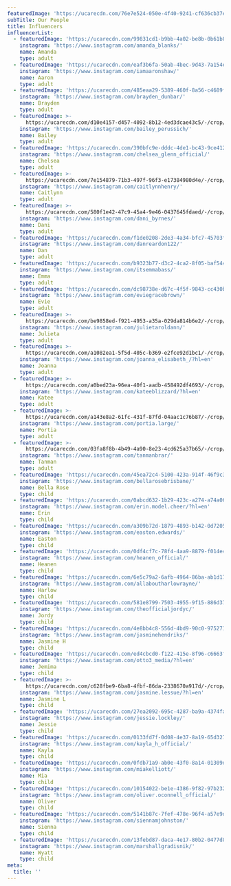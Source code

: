 ```yaml
---
featuredImage: 'https://ucarecdn.com/76e7e524-050e-4f40-9241-cf636cb37e49/'
subTitle: Our People
title: Influencers
influencerList:
  - featuredImage: 'https://ucarecdn.com/99831cd1-b9bb-4a02-be8b-0b61b81ee255/'
    instagram: 'https://www.instagram.com/amanda_blanks/'
    name: Amanda
    type: adult
  - featuredImage: 'https://ucarecdn.com/eaf3b6fa-50ab-4bec-9d43-7a154e3e991e/'
    instagram: 'https://www.instagram.com/iamaaronshaw/'
    name: Aaron
    type: adult
  - featuredImage: 'https://ucarecdn.com/485eaa29-5389-460f-8a56-c4689fefdb0e/'
    instagram: 'https://www.instagram.com/brayden_dunbar/'
    name: Brayden
    type: adult
  - featuredImage: >-
      https://ucarecdn.com/d10e4157-d457-4092-8b12-4ed3dcae43c5/-/crop/2383x3301/345,1188/-/preview/
    instagram: 'https://www.instagram.com/bailey_perussich/'
    name: Bailey
    type: adult
  - featuredImage: 'https://ucarecdn.com/390bfc9e-dddc-4de1-bc43-9ce4128e4895/'
    instagram: 'https://www.instagram.com/chelsea_glenn_official/'
    name: Chelsea
    type: adult
  - featuredImage: >-
      https://ucarecdn.com/7e154879-71b3-497f-96f3-e17384980d4e/-/crop/575x867/0,76/-/preview/
    instagram: 'https://www.instagram.com/caitlynnhenry/'
    name: Caitlynn
    type: adult
  - featuredImage: >-
      https://ucarecdn.com/580f1e42-47c9-45a4-9e46-0437645fdaed/-/crop/388x522/91,0/-/preview/
    instagram: 'https://www.instagram.com/dani_byrnes/'
    name: Dani
    type: adult
  - featuredImage: 'https://ucarecdn.com/f1de0208-2de3-4a34-bfc7-45703f2c2410/'
    instagram: 'https://www.instagram.com/danreardon122/'
    name: Dan
    type: adult
  - featuredImage: 'https://ucarecdn.com/b9323b77-d3c2-4ca2-8f05-baf544ab4029/'
    instagram: 'https://www.instagram.com/itsemmabass/'
    name: Emma
    type: adult
  - featuredImage: 'https://ucarecdn.com/dc98738e-d67c-4f5f-9843-cc430bfe936d/'
    instagram: 'https://www.instagram.com/eviegracebrown/'
    name: Evie
    type: adult
  - featuredImage: >-
      https://ucarecdn.com/be9858ed-f921-4953-a35a-029da814b6e2/-/crop/330x478/29,26/-/preview/
    instagram: 'https://www.instagram.com/julietaroldann/'
    name: Julieta
    type: adult
  - featuredImage: >-
      https://ucarecdn.com/a1082ea1-5f5d-405c-b369-e2fce92d1bc1/-/crop/352x498/59,42/-/preview/
    instagram: 'https://www.instagram.com/joanna_elisabeth_/?hl=en'
    name: Joanna
    type: adult
  - featuredImage: >-
      https://ucarecdn.com/a0bed23a-96ea-40f1-aadb-458492df4693/-/crop/650x905/105,0/-/preview/
    instagram: 'https://www.instagram.com/kateeblizzard/?hl=en'
    name: Katee
    type: adult
  - featuredImage: >-
      https://ucarecdn.com/a143e8a2-61fc-431f-87fd-04aac1c76b87/-/crop/515x724/192,0/-/preview/
    instagram: 'https://www.instagram.com/portia.large/'
    name: Portia
    type: adult
  - featuredImage: >-
      https://ucarecdn.com/03fa8f8b-4b49-4a90-8e23-4cd625a37b65/-/crop/420x622/0,0/-/preview/
    instagram: 'https://www.instagram.com/tanmanbrar/'
    name: Tanman
    type: adult
  - featuredImage: 'https://ucarecdn.com/45ea72c4-5100-423a-914f-46f9c379defe/'
    instagram: 'https://www.instagram.com/bellarosebrisbane/'
    name: Bella Rose
    type: child
  - featuredImage: 'https://ucarecdn.com/0abcd632-1b29-423c-a274-a74a06caca22/'
    instagram: 'https://www.instagram.com/erin.model.cheer/?hl=en'
    name: Erin
    type: child
  - featuredImage: 'https://ucarecdn.com/a309b72d-1879-4893-b142-0d72054099a2/'
    instagram: 'https://www.instagram.com/easton.edwards/'
    name: Easton
    type: child
  - featuredImage: 'https://ucarecdn.com/0df4cf7c-78f4-4aa9-8879-f014e4ae9248/'
    instagram: 'https://www.instagram.com/heanen_official/'
    name: Heanen
    type: child
  - featuredImage: 'https://ucarecdn.com/6e5c79a2-6afb-4964-86ba-ab1d176b5d73/'
    instagram: 'https://www.instagram.com/allaboutharlowrayne/'
    name: Harlow
    type: child
  - featuredImage: 'https://ucarecdn.com/581e8799-7503-4955-9f15-886d3746e994/'
    instagram: 'https://www.instagram.com/theofficialjordyc/'
    name: Jordy
    type: child
  - featuredImage: 'https://ucarecdn.com/4e8bb4c8-556d-4bd9-90c0-975271d3e695/'
    instagram: 'https://www.instagram.com/jasminehendriks/'
    name: Jasmine H
    type: child
  - featuredImage: 'https://ucarecdn.com/ed4cbcd0-f122-415e-8f96-c6663ff08d32/'
    instagram: 'https://www.instagram.com/otto3_media/?hl=en'
    name: Jemima
    type: child
  - featuredImage: >-
      https://ucarecdn.com/c628fbe9-6ba8-4fbf-86da-2338670a917d/-/crop/877x1116/145,22/-/preview/
    instagram: 'https://www.instagram.com/jasmine.lessue/?hl=en'
    name: Jasmine L
    type: child
  - featuredImage: 'https://ucarecdn.com/27ea2092-695c-4287-ba9a-4374fa333f7f/'
    instagram: 'https://www.instagram.com/jessie.lockley/'
    name: Jessie
    type: child
  - featuredImage: 'https://ucarecdn.com/0133fd7f-0d08-4e37-8a19-65d327ce61f8/'
    instagram: 'https://www.instagram.com/kayla_h_official/'
    name: Kayla
    type: child
  - featuredImage: 'https://ucarecdn.com/0fdb71a9-ab0e-43f0-8a14-01309de7e507/'
    instagram: 'https://www.instagram.com/miakelliott/'
    name: Mia
    type: child
  - featuredImage: 'https://ucarecdn.com/10154022-be1e-4386-9f82-97b232d5ac51/'
    instagram: 'https://www.instagram.com/oliver.oconnell_official/'
    name: Oliver
    type: child
  - featuredImage: 'https://ucarecdn.com/5141b87c-7fef-478e-96f4-a57e9d9a62c5/'
    instagram: 'https://www.instagram.com/siennamjohnston/'
    name: Sienna
    type: child
  - featuredImage: 'https://ucarecdn.com/13febd87-daca-4e17-80b2-0477d820d404/'
    instagram: 'https://www.instagram.com/marshallgradisnik/'
    name: Wyatt
    type: child
meta:
  title: ''
---
```


